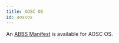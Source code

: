 ```yaml
---
title: AOSC OS
id: aoscos
---
```

An [ABBS Manifest](https://github.com/AOSC-Dev/aosc-os-abbs/tree/staging/extra-utils/terminix) is available for AOSC OS.